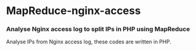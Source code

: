 MapReduce-nginx-access
======================

### Analyse Nginx access log to split IPs in PHP using MapReduce
Analyse IPs from Nginx access log, these codes are written in PHP.

